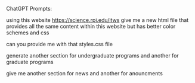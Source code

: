 ChatGPT Prompts:

using this website https://science.rpi.edu/itws give me a new html file that provides all the same content within this website but has better color schemes and css

can you provide me with that styles.css file

generate another section for undergraduate programs and another for graduate programs

give me another section for news and another for anouncments

